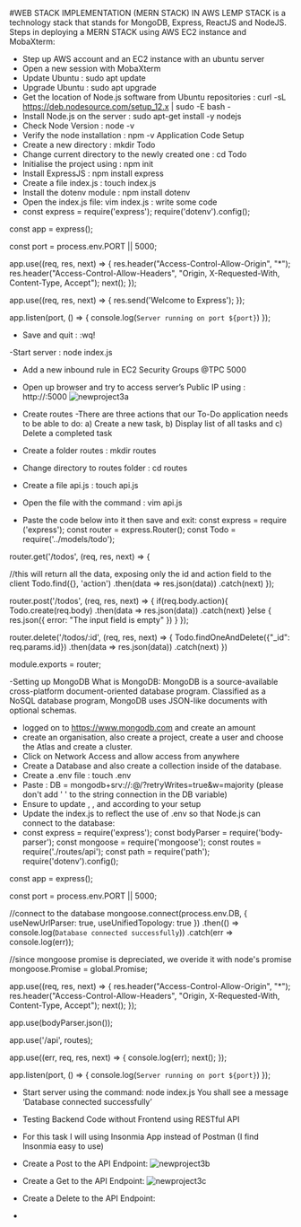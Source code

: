 #WEB STACK IMPLEMENTATION (MERN STACK) IN AWS 
LEMP STACK is a technology stack that stands for MongoDB, Express, ReactJS and NodeJS. 
Steps in deploying a MERN STACK using AWS EC2 instance and MobaXterm:
- Step up AWS account and an EC2 instance with an ubuntu server
- Open a new session with MobaXterm
-  Update Ubuntu : sudo apt update
-  Upgrade Ubuntu : sudo apt upgrade
-  Get the location of Node.js software from Ubuntu repositories : curl -sL https://deb.nodesource.com/setup_12.x | sudo -E bash -
-  Install Node.js on the server : sudo apt-get install -y nodejs
-  Check Node Version : node -v
-  Verify the node installation  : npm -v 
Application Code Setup
- Create a new directory : mkdir Todo
- Change current directory to the newly created one : cd Todo
- Initialise the project using : npm init
- Install ExpressJS : npm install express
- Create a file index.js : touch index.js
- Install the dotenv module : npm install dotenv
- Open the index.js file: vim index.js : write some code
- const express = require('express');
require('dotenv').config();

const app = express();

const port = process.env.PORT || 5000;

app.use((req, res, next) => {
res.header("Access-Control-Allow-Origin", "\*");
res.header("Access-Control-Allow-Headers", "Origin, X-Requested-With, Content-Type, Accept");
next();
});

app.use((req, res, next) => {
res.send('Welcome to Express');
});

app.listen(port, () => {
console.log(`Server running on port ${port}`)
});

- Save and quit : :wq!

-Start server : node index.js
- Add a new inbound rule in EC2 Security Groups @TPC 5000
- Open up browser and try to access server’s Public IP using :  http://<PublicIP-or-PublicDNS>:5000
![newproject3a](https://user-images.githubusercontent.com/40290711/116162814-7167fe00-a6ee-11eb-9647-18625a285192.PNG)

- Create routes
-There are three actions that our To-Do application needs to be able to do: a) Create a new task, b) Display list of all tasks and c) Delete a completed task
- Create a folder routes : mkdir routes
- Change directory to routes folder : cd routes
- Create a file api.js : touch api.js
- Open the file with the command : vim api.js
- Paste the code below into it then save and exit:
const express = require ('express');
const router = express.Router();
const Todo = require('../models/todo');

router.get('/todos', (req, res, next) => {

//this will return all the data, exposing only the id and action field to the client
Todo.find({}, 'action')
.then(data => res.json(data))
.catch(next)
});

router.post('/todos', (req, res, next) => {
if(req.body.action){
Todo.create(req.body)
.then(data => res.json(data))
.catch(next)
}else {
res.json({
error: "The input field is empty"
})
}
});

router.delete('/todos/:id', (req, res, next) => {
Todo.findOneAndDelete({"_id": req.params.id})
.then(data => res.json(data))
.catch(next)
})

module.exports = router;

-Setting up MongoDB
What is MongoDB: MongoDB is a source-available cross-platform document-oriented database program. Classified as a NoSQL database program, MongoDB uses JSON-like documents with optional schemas. 
- logged on to https://www.mongodb.com and create an amount 
- create an organisation, also create a project, create a user and choose the Atlas and create a cluster.
- Click on Network Access and allow access from anywhere
- Create a Database and also create a collection inside of the database.
- Create a .env file : touch .env
- Paste : DB = mongodb+srv://<username>:<password>@<network-address>/<dbname>?retryWrites=true&w=majority (please don't add ' ' to the string connection in the DB variable)
- Ensure to update <username>, <password>, <network-address> and <database> according to your setup
- Update the index.js to reflect the use of .env so that Node.js can connect to the database:
- const express = require('express');
const bodyParser = require('body-parser');
const mongoose = require('mongoose');
const routes = require('./routes/api');
const path = require('path');
require('dotenv').config();

const app = express();

const port = process.env.PORT || 5000;

//connect to the database
mongoose.connect(process.env.DB, { useNewUrlParser: true, useUnifiedTopology: true })
.then(() => console.log(`Database connected successfully`))
.catch(err => console.log(err));

//since mongoose promise is depreciated, we overide it with node's promise
mongoose.Promise = global.Promise;

app.use((req, res, next) => {
res.header("Access-Control-Allow-Origin", "\*");
res.header("Access-Control-Allow-Headers", "Origin, X-Requested-With, Content-Type, Accept");
next();
});

app.use(bodyParser.json());

app.use('/api', routes);

app.use((err, req, res, next) => {
console.log(err);
next();
});

app.listen(port, () => {
console.log(`Server running on port ${port}`)
});
- Start server using the command:
node index.js
You shall see a message ‘Database connected successfully’

- Testing Backend Code without Frontend using RESTful API
- For this task I will using Insonmia App instead of Postman (I find Insonmia easy to use)
- Create a Post to the API Endpoint:
![newproject3b](https://user-images.githubusercontent.com/40290711/116369466-50dc9880-a801-11eb-82e1-ec490c6df676.PNG)

- Create a Get to the API Endpoint:
![newproject3c](https://user-images.githubusercontent.com/40290711/116370388-42db4780-a802-11eb-92b0-703ae640b2e5.PNG)

- Create a Delete to the API Endpoint:
- 
